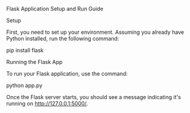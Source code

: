 Flask Application Setup and Run Guide

Setup

First, you need to set up your environment. Assuming you already have Python installed, run the following command:

pip install flask

Running the Flask App

To run your Flask application, use the command:

python app.py

Once the Flask server starts, you should see a message indicating it's running on http://127.0.0.1:5000/.
